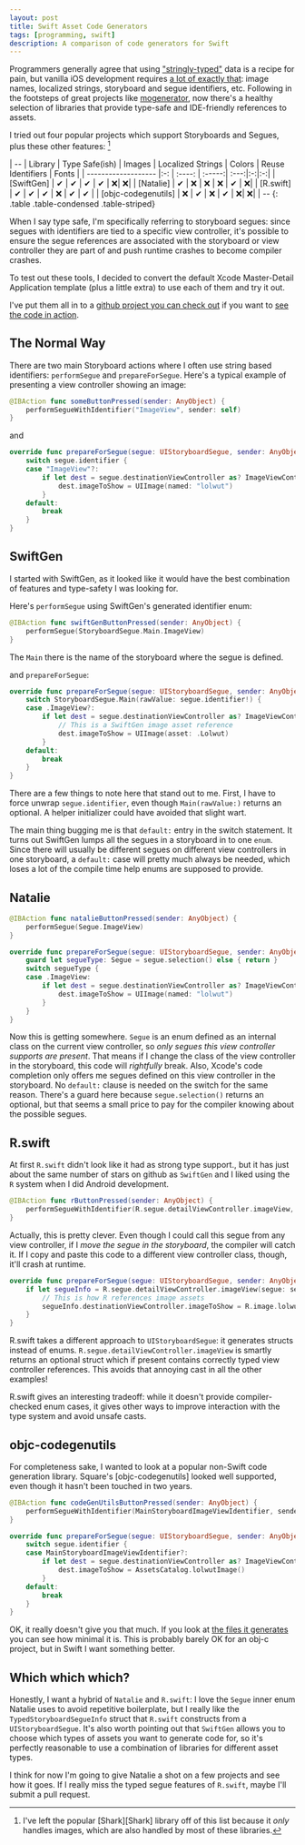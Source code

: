 ```yaml
---
layout: post
title: Swift Asset Code Generators
tags: [programming, swift]
description: A comparison of code generators for Swift
---
```


Programmers generally agree that using ["stringly-typed"][string] data is a recipe for pain, but vanilla iOS development requires [a lot of exactly that][square]: image names, localized strings, storyboard and segue identifiers, etc. Following in the footsteps of great projects like [mogenerator][], now there's a healthy selection of libraries that provide type-safe and IDE-friendly references to assets.

[string]: http://c2.com/cgi/wiki?StringlyTyped
[square]: https://corner.squareup.com/2014/02/objc-codegenutils.html
[mogenerator]: https://rentzsch.github.io/mogenerator/

I tried out four popular projects which support Storyboards and Segues, plus these other features: [^shark]

[^shark]: I've left the popular [Shark][Shark] library off of this list because it _only_ handles images, which are also handled by most of these libraries.

| -- 
| Library | Type Safe(ish) | Images | Localized Strings | Colors | Reuse Identifiers | Fonts |
| ------------------- |:-: | :----: | :-----:| :---:|:-:|:-:|
| [SwiftGen]          | ✔  | ✔      | ✔      | ✔   | ❌| ❌|
| [Natalie]           | ✔  | ❌     | ❌     | ❌  | ✔ | ❌|
| [R.swift]           | ✔ | ✔      | ✔      | ❌  | ✔ | ✔ |
| [objc-codegenutils] | ❌ | ✔      | ❌     | ✔   | ❌| ❌|
| --
{: .table .table-condensed .table-striped}

[^seg]: and segues
[SwiftGen]: https://github.com/AliSoftware/SwiftGen
[Shark]: https://github.com/kaandedeoglu/Shark
[Natalie]: https://github.com/krzyzanowskim/Natalie
[R.swift]: https://github.com/mac-cain13/R.swift
[objc-codegenutils]: https://github.com/puls/objc-codegenutils

When I say type safe, I'm specifically referring to storyboard segues: since segues with identifiers are tied to a specific view controller, it's possible to ensure the segue references are associated with the storyboard or view controller they are part of and push runtime crashes to become compiler crashes. 

To test out these tools, I decided to convert the default Xcode Master-Detail Application template (plus a little extra) to use each of them and try it out.

I've put them all in to a [github project you can check out](https://github.com/Pretz/SwiftCodeGenUtils) if you want to [see the code in action](https://github.com/Pretz/SwiftCodeGenUtils/blob/master/CodeGenExample/MasterViewController.swift#L60-L83).

## The Normal Way

There are two main Storyboard actions where I often use string based identifiers: `performSegue` and `prepareForSegue`. Here's a typical example of presenting a view controller showing an image:

```swift
@IBAction func someButtonPressed(sender: AnyObject) {
    performSegueWithIdentifier("ImageView", sender: self)
}
```

and

~~~ swift
override func prepareForSegue(segue: UIStoryboardSegue, sender: AnyObject?) {
    switch segue.identifier {
    case "ImageView"?:
        if let dest = segue.destinationViewController as? ImageViewController {
            dest.imageToShow = UIImage(named: "lolwut")
        }
    default:
        break
    }
}
~~~

## SwiftGen

I started with SwiftGen, as it looked like it would have the best combination of features and type-safety I was looking for.

Here's `performSegue` using SwiftGen's generated identifier enum:

```swift
@IBAction func swiftGenButtonPressed(sender: AnyObject) {
    performSegue(StoryboardSegue.Main.ImageView)
}
```

The `Main` there is the name of the storyboard where the segue is defined.

and `prepareForSegue`:

```swift
override func prepareForSegue(segue: UIStoryboardSegue, sender: AnyObject?) {
    switch StoryboardSegue.Main(rawValue: segue.identifier!) {
    case .ImageView?:
        if let dest = segue.destinationViewController as? ImageViewController {
            // This is a SwiftGen image asset reference
            dest.imageToShow = UIImage(asset: .Lolwut)
        }
    default:
        break
    }
}
```


There are a few things to note here that stand out to me. First, I have to force unwrap `segue.identifier`, even though `Main(rawValue:)` returns an optional. A helper initializer could have avoided that slight wart.

The main thing bugging me is that `default:` entry in the switch statement. It turns out SwiftGen lumps all the segues in a storyboard in to one `enum`. Since there will usually be different segues on different view controllers in one storyboard, a `default:` case will pretty much always be needed, which loses a lot of the compile time help enums are supposed to provide.

## Natalie

```swift
@IBAction func natalieButtonPressed(sender: AnyObject) {
    performSegue(Segue.ImageView)
}
```

```swift
override func prepareForSegue(segue: UIStoryboardSegue, sender: AnyObject?) {
    guard let segueType: Segue = segue.selection() else { return }
    switch segueType {
    case .ImageView:
        if let dest = segue.destinationViewController as? ImageViewController {
            dest.imageToShow = UIImage(named: "lolwut")
        }
    }
}
```

Now this is getting somewhere. `Segue` is an enum defined as an internal class on the current view controller, so _only segues this view controller supports are present_. That means if I change the class of the view controller in the storyboard, this code will _rightfully_ break. Also, Xcode's code completion only offers me segues defined on this view controller in the storyboard. No `default:` clause is needed on the switch for the same reason. There's a guard here because `segue.selection()` returns an optional, but that seems a small price to pay for the compiler knowing about the possible segues.

## R.swift

At first `R.swift` didn't look like it had as strong type support., but it has just about the same number of stars on github as `SwiftGen` and I liked using the `R` system when I did Android development.

```swift
@IBAction func rButtonPressed(sender: AnyObject) {
    performSegueWithIdentifier(R.segue.detailViewController.imageView, sender: self)
}
```

Actually, this is pretty clever. Even though I could call this segue from any view controller, if I _move the segue in the storyboard_, the compiler will catch it. If I copy and paste this code to a different view controller class, though, it'll crash at runtime.

```swift
override func prepareForSegue(segue: UIStoryboardSegue, sender: AnyObject?) {
    if let segueInfo = R.segue.detailViewController.imageView(segue: segue) {
        // This is how R references image assets
        segueInfo.destinationViewController.imageToShow = R.image.lolwut()
    }
}
```

R.swift takes a different approach to `UIStoryboardSegue`: it generates structs instead of enums. `R.segue.detailViewController.imageView` is smartly returns an optional struct which if present contains correctly typed view controller references. This avoids that annoying cast in all the other examples!

R.swift gives an interesting tradeoff: while it doesn't provide compiler-checked enum cases, it gives other ways to improve interaction with the type system and avoid unsafe casts.

## objc-codegenutils

For completeness sake, I wanted to look at a popular non-Swift code generation library. Square's [objc-codegenutils] looked well supported, even though it hasn't been touched in two years.

```swift
@IBAction func codeGenUtilsButtonPressed(sender: AnyObject) {
    performSegueWithIdentifier(MainStoryboardImageViewIdentifier, sender: self)
}
```

```swift
override func prepareForSegue(segue: UIStoryboardSegue, sender: AnyObject?) {
    switch segue.identifier {
    case MainStoryboardImageViewIdentifier?:
        if let dest = segue.destinationViewController as? ImageViewController {
            dest.imageToShow = AssetsCatalog.lolwutImage()
        }
    default:
        break
    }
}
```

OK, it really doesn't give you that much. If you look at [the files it generates](https://github.com/Pretz/SwiftCodeGenUtils/blob/master/CodeGenExample/MainStoryboardIdentifiers.m) you can see how minimal it is. This is probably barely OK for an obj-c project, but in Swift I want something better.

## Which which which?

Honestly, I want a hybrid of `Natalie` and `R.swift`: I love the `Segue` inner enum Natalie uses to avoid repetitive boilerplate, but I really like the `TypedStoryboardSegueInfo` struct that `R.swift` constructs from a `UIStoryboardSegue`. It's also worth pointing out that `SwiftGen` allows you to choose which types of assets you want to generate code for, so it's perfectly reasonable to use a combination of libraries for different asset types.

I think for now I'm going to give Natalie a shot on a few projects and see how it goes. If I really miss the typed segue features of `R.swift`, maybe I'll submit a pull request.
